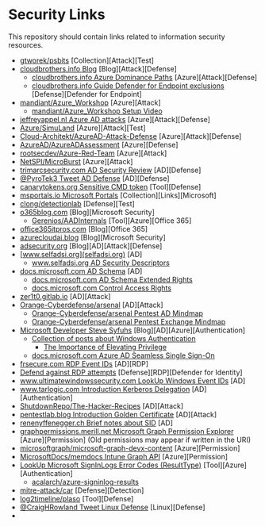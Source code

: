 # Security Links
This repository should contain links related to information security resources.

- [gtworek/psbits](https://github.com/gtworek/psbits) [Collection][Attack][Test]
- [cloudbrothers.info Blog](https://cloudbrothers.info/) [Blog][Attack][Defense]
  - [cloudbrothers.info Azure Dominance Paths](https://cloudbrothers.info/en/azure-dominance-paths/) [Azure][Attack][Defense]
  - [cloudbrothers.info Guide Defender for Endpoint exclusions](https://cloudbrothers.info/en/guide-to-defender-exclusions/) [Defense][Defender for Endpoint]
- [mandiant/Azure_Workshop](https://github.com/mandiant/Azure_Workshop) [Azure][Attack]
  - [mandiant/Azure_Workshop Setup Video](https://www.youtube.com/watch?v=j20yiY1sArU)
- [jeffreyappel.nl Azure AD attacks](https://jeffreyappel.nl/tips-for-preventing-against-new-modern-identity-attacks-aitm-mfa-fatigue-prt-oauth/) [Azure][Attack][Defense]
- [Azure/SimuLand](https://simulandlabs.com/labs/README.html) [Azure][Attack][Test]
- [Cloud-Architekt/AzureAD-Attack-Defense](https://github.com/Cloud-Architekt/AzureAD-Attack-Defense) [Azure][Attack][Defense]
- [AzureAD/AzureADAssessment](https://github.com/AzureAD/AzureADAssessment) [Azure][Defense]
- [rootsecdev/Azure-Red-Team](https://github.com/rootsecdev/Azure-Red-Team) [Azure][Attack]
- [NetSPI/MicroBurst](https://github.com/NetSPI/MicroBurst) [Azure][Attack]
- [trimarcsecurity.com AD Security Review](https://www.hub.trimarcsecurity.com/amp/securing-active-directory-performing-an-active-directory-security-review) [AD][Defense]
- [@PyroTek3 Tweet AD Defense](https://twitter.com/PyroTek3/status/1499746968830197761) [AD][Defense]
- [canarytokens.org Sensitive CMD token](https://docs.canarytokens.org/guide/sensitive-cmd-token.html) [Tool][Defense]
- [msportals.io Microsoft Portals](https://msportals.io/) [Collection][Links][Microsoft]
- [clong/detectionlab](https://github.com/clong/detectionlab) [Defense][Test]
- [o365blog.com](https://o365blog.com/) [Blog][Microsoft Security]
  - [Gerenios/AADInternals](https://github.com/Gerenios/AADInternals) [Tool][Azure][Office 365]
- [office365itpros.com](https://office365itpros.com/) [Blog][Office 365]
- [azurecloudai.blog](https://azurecloudai.blog/) [Blog][Microsoft Security]
- [adsecurity.org](https://adsecurity.org/) [Blog][AD][Attack][Defense]
- [www.selfadsi.org](selfadsi.org) [AD]
  - [www.selfadsi.org AD Security Descriptors](http://www.selfadsi.org/deep-inside/ad-security-descriptors.htm)
- [docs.microsoft.com AD Schema](https://docs.microsoft.com/en-us/windows/win32/adschema/active-directory-schema) [AD]
  - [docs.microsoft.com AD Schema Extended Rights](https://docs.microsoft.com/en-us/windows/win32/adschema/extended-rights)
  - [docs.microsoft.com Control Access Rights](https://docs.microsoft.com/en-us/openspecs/windows_protocols/ms-adts/1522b774-6464-41a3-87a5-1e5633c3fbbb)
- [zer1t0.gitlab.io](https://zer1t0.gitlab.io/posts/attacking_ad/) [AD][Attack]
- [Orange-Cyberdefense/arsenal](https://github.com/Orange-Cyberdefense/arsenal) [AD][Attack]
  - [Orange-Cyberdefense/arsenal Pentest AD Mindmap](https://github.com/Orange-Cyberdefense/arsenal/blob/master/mindmap/pentest_ad.png)
  - [Orange-Cyberdefense/arsenal Pentest Exchange Mindmap](https://github.com/Orange-Cyberdefense/arsenal/blob/master/mindmap/Pentesting_MS_Exchange_Server_on_the_Perimeter.png)
- [Microsoft Developer Steve Syfuhs](https://syfuhs.net/) [Blog][AD][Azure][Authentication]
  - [Collection of posts about Windows Authentication](https://syfuhs.net/understanding-windows-auth)
    - [The Importance of Elevating Privilege](https://syfuhs.net/2011/08/28/the-importance-of-elevating-privilege/) 
  - [docs.microsoft.com Azure AD Seamless Single Sign-On](https://docs.microsoft.com/en-us/azure/active-directory/hybrid/how-to-connect-sso)
- [frsecure.com RDP Event IDs](https://frsecure.com/blog/rdp-connection-event-logs/) [AD][RDP]
- [Defend against RDP attempts](https://www.linkedin.com/pulse/detect-investigate-resolve-freerdp-attacks-using-pasquier-ceh) [Defense][RDP][Defender for Identity]
- [www.ultimatewindowssecurity.com LookUp Windows Event IDs](https://www.ultimatewindowssecurity.com/securitylog/encyclopedia/default.aspx) [AD]
- [www.tarlogic.com Introduction Kerberos Delegation](https://www.tarlogic.com/blog/kerberos-iii-how-does-delegation-work/) [AD][Authentication]
- [ShutdownRepo/The-Hacker-Recipes](https://github.com/ShutdownRepo/The-Hacker-Recipes) [AD][Attack]
- [pentestlab.blog Introduction Golden Certificate](https://pentestlab.blog/2021/11/15/golden-certificate/) [AD][Attack]
- [renenyffenegger.ch Brief notes about SID](https://renenyffenegger.ch/notes/Windows/security/SID/index) [AD]
- [graphpermissions.merill.net Microsoft Graph Permission Explorer](https://graphpermissions.merill.net/index.html) [Azure][Permission] (Old permissions may appear if written in the URI)
- [microsoftgraph/microsoft-graph-devx-content](https://github.com/microsoftgraph/microsoft-graph-devx-content/blob/dev/permissions/permissions-descriptions.json) [Azure][Permission]
- [MicrosoftDocs/memdocs Intune Graph API](https://github.com/MicrosoftDocs/memdocs/blob/main/memdocs/intune/developer/intune-graph-apis.md) [Azure][Permission]
- [LookUp Microsoft SignInLogs Error Codes (ResultType)](https://login.microsoftonline.com/error) [Tool][Azure][Authentication]
  - [acalarch/azure-signinlog-results](https://github.com/acalarch/azure-signinlog-results/blob/main/signinlog-results.txt)
- [mitre-attack/car](https://car.mitre.org/analytics/by_technique) [Defense][Detection]
- [log2timeline/plaso](https://github.com/log2timeline/plaso) [Tool][Defense]
- [@CraigHRowland Tweet Linux Defense](https://twitter.com/CraigHRowland/status/1093280393329991680) [Linux][Defense]
- 
